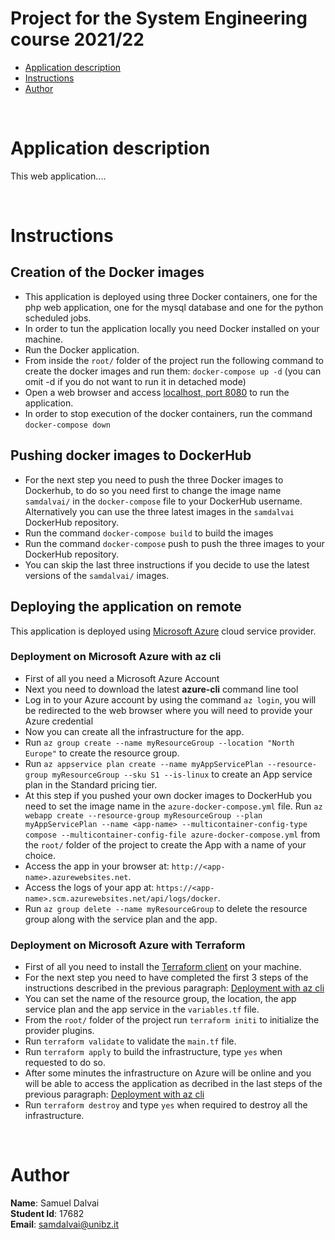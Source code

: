 # Project for the System Engineering course 2021/22

* [Application description](#application-description)
* [Instructions](#instructions)
* [Author](#author)

<br>

# Application description

This web application....

<br>

# Instructions
## Creation of the Docker images

* This application is deployed using three Docker containers, one for the php web application, one for the mysql database and one for the python scheduled jobs.
* In order to tun the application locally you need Docker installed on your machine.
* Run the Docker application.
* From inside the `root/` folder of the project run the following command to create the docker images and run them: `docker-compose up -d` (you can omit -d if you do not want to run it in detached mode)
* Open a web browser and access [localhost, port 8080](http://localhost:8080) to run the application.
* In order to stop execution of the docker containers, run the command `docker-compose down`

## Pushing docker images to DockerHub

* For the next step you need to push the three Docker images to Dockerhub, to do so you need first to change the image name `samdalvai/`  in the `docker-compose` file to your DockerHub username. Alternatively you can use the three latest images in the `samdalvai` DockerHub repository.
* Run the command `docker-compose build` to build the images
* Run the command `docker-compose` push to push the three images to your DockerHub repository.
* You can skip the last three instructions if you decide to use the latest versions of the `samdalvai/` images.

## Deploying the application on remote

This application is deployed using [Microsoft Azure](https://azure.microsoft.com/en-us/) cloud service provider.
### Deployment on Microsoft Azure with az cli
* First of all you need a Microsoft Azure Account
* Next you need to download the latest **azure-cli** command line tool
* Log in to your Azure account by using the command `az login`, you will be redirected to the web browser where you will need to provide your Azure credential
* Now you can create all the infrastructure for the app.
* Run `az group create --name myResourceGroup --location "North Europe"` to create the resource group.
* Run `az appservice plan create --name myAppServicePlan --resource-group myResourceGroup --sku S1 --is-linux` to create an App service plan in the Standard pricing tier.
* At this step if you pushed your own docker images to DockerHub you need to set the image name in the `azure-docker-compose.yml` file. Run `az webapp create --resource-group myResourceGroup --plan myAppServicePlan --name <app-name> --multicontainer-config-type compose --multicontainer-config-file azure-docker-compose.yml` from the `root/` folder of the project to create the App with a name of your choice.
* Access the app in your browser at: `http://<app-name>.azurewebsites.net`.
* Access the logs of your app at: `https://<app-name>.scm.azurewebsites.net/api/logs/docker`.
* Run `az group delete --name myResourceGroup` to delete the resource group along with the service plan and the app.

### Deployment on Microsoft Azure with Terraform

* First of all you need to install the [Terraform client](https://learn.hashicorp.com/tutorials/terraform/install-cli?in=terraform/azure-get-started) on your machine.
* For the next step you need to have completed the first 3 steps of the instructions described in the previous paragraph: [Deployment with az cli](#deployment-on-microsoft-azure-with-az-cli)
* You can set the name of the resource group, the location, the app service plan and the app service in the `variables.tf` file.
* From the `root/` folder of the project run `terraform initi` to initialize the provider plugins.
* Run `terraform validate` to validate the `main.tf` file.
* Run `terraform apply` to build the infrastructure, type `yes` when requested to do so.
* After some minutes the infrastructure on Azure will be online and you will be able to access the application as decribed in the last steps of the previous paragraph:  [Deployment with az cli](#deployment-on-microsoft-azure-with-az-cli)
* Run `terraform destroy` and type `yes` when required to destroy all the infrastructure.

<br>

# Author
**Name**: Samuel Dalvai <br>
**Student Id**: 17682 <br>
**Email**: samdalvai@unibz.it <br>
